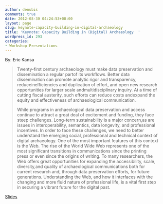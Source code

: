 ```yaml
---
author: denubis
comments: true
date: 2012-08-30 04:24:53+00:00
layout: page
slug: keynote-capacity-building-in-digital-archaeology
title: 'Keynote: Capacity Building in (Digital) Archaeology  '
wordpress_id: 293
categories:
- Workshop Presentations
---
```


By: Eric Kansa

<blockquote>Twenty-first century archaeology must make data preservation and dissemination a regular partof its workflows. Better data dissemination can promote analytic rigor and transparency, reduceinefficiencies and duplication of effort, and open new research opportunities for larger scale andmultidisciplinary inquiry. At a time of cutting fiscal austerity, such efforts can reduce costs andexpand the equity and effectiveness of archaeological communication.

While programs in archaeological data preservation and access continue to attract a great deal of excitement and funding, they face steep challenges. Long-term sustainability is a major concern,as are issues in interoperability, semantics, data longevity, and professional incentives. In order to face these challenges, we need to better understand the emerging social, professional and technical context of digital archaeology. One of the most important features of this context is the Web. The rise of the World Wide Web represents one of the most significant transitions in communications since the printing press or even since the origins of writing. To many researchers, the Web offers great opportunities for expanding the accessibility, scale, diversity,and quality of archaeological communications both for current research and, through data preservation efforts, for future generations. Understanding the Web, and how it interfaces with the changing and more fluid nature of professional life, is a vital first step in securing a vibrant future for the digital past.
</blockquote>

[Slides](http://fedarch.org/slides/Kansa2012_FAIMS-Keynote.pdf)
